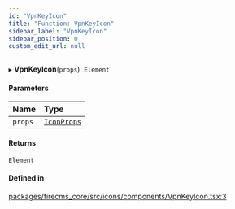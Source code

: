 ```yaml
---
id: "VpnKeyIcon"
title: "Function: VpnKeyIcon"
sidebar_label: "VpnKeyIcon"
sidebar_position: 0
custom_edit_url: null
---
```


▸ **VpnKeyIcon**(`props`): `Element`

#### Parameters

| Name | Type |
| :------ | :------ |
| `props` | [`IconProps`](../types/IconProps.md) |

#### Returns

`Element`

#### Defined in

[packages/firecms_core/src/icons/components/VpnKeyIcon.tsx:3](https://github.com/FireCMSco/firecms/blob/d45f3739/packages/firecms_core/src/icons/components/VpnKeyIcon.tsx#L3)
